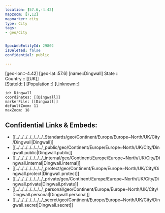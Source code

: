 ```yaml
---
location: [57.6,-4.42] 
mapzoom: [7,12] 
mapmarker: city 
type: City
tags:
- geo/City


SpocWebEntityId: 29802
isDeleted: false
confidential: public

---
```

[geo-lon::-4.42] 
[geo-lat::57.6] 
[name::Dingwall] 
State ::  
Country :: [[UK]]  
[StateId::] 
[Population::] 
[Unknown::] 


```leaflet
id: Dingwall
coordinates: [[Dingwall]] 
markerFile: [[Dingwall]] 
defaultZoom: 11 
maxZoom: 18
```


## Confidential Links & Embeds: 
- [[../../../../../../../_Standards/geo/Continent/Europe/Europe~North/UK/City/Dingwall|Dingwall]] 
- [[../../../../../../../_public/geo/Continent/Europe/Europe~North/UK/City/Dingwall.public|Dingwall.public]] 
- [[../../../../../../../_internal/geo/Continent/Europe/Europe~North/UK/City/Dingwall.internal|Dingwall.internal]] 
- [[../../../../../../../_protect/geo/Continent/Europe/Europe~North/UK/City/Dingwall.protect|Dingwall.protect]] 
- [[../../../../../../../_private/geo/Continent/Europe/Europe~North/UK/City/Dingwall.private|Dingwall.private]] 
- [[../../../../../../../_personal/geo/Continent/Europe/Europe~North/UK/City/Dingwall.personal|Dingwall.personal]] 
- [[../../../../../../../_secret/geo/Continent/Europe/Europe~North/UK/City/Dingwall.secret|Dingwall.secret]] 
